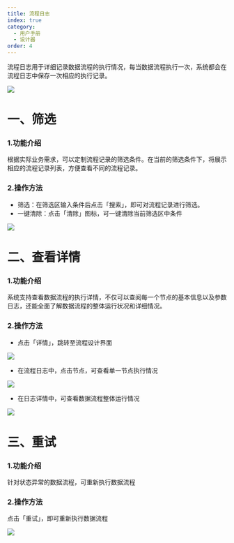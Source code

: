 ```yaml
---
title: 流程日志
index: true
category:
  - 用户手册
  - 设计器
order: 4
---
```

流程日志用于详细记录数据流程的执行情况，每当数据流程执行一次，系统都会在流程日志中保存一次相应的执行记录。

![](https://oinone-jar.oss-cn-zhangjiakou.aliyuncs.com/welcome-document/Integrated%20Designer/Process%20log/1.png)

# 一、筛选
### 1.功能介绍
根据实际业务需求，可以定制流程记录的筛选条件。在当前的筛选条件下，将展示相应的流程记录列表，方便查看不同的流程记录。

### 2.操作方法
+ 筛选：在筛选区输入条件后点击「搜索」，即可对流程记录进行筛选。
+ 一键清除：点击「清除」图标，可一键清除当前筛选区中条件

![](https://oinone-jar.oss-cn-zhangjiakou.aliyuncs.com/welcome-document/Integrated%20Designer/Process%20log/sx.png)

# 二、查看详情
### 1.功能介绍
系统支持查看数据流程的执行详情，不仅可以查阅每一个节点的基本信息以及参数日志，还能全面了解数据流程的整体运行状况和详细情况。

### 2.操作方法
+ 点击「详情」，跳转至流程设计界面

![](https://oinone-jar.oss-cn-zhangjiakou.aliyuncs.com/welcome-document/Integrated%20Designer/Process%20log/xq1.png)

+ 在流程日志中，点击节点，可查看单一节点执行情况

![](https://oinone-jar.oss-cn-zhangjiakou.aliyuncs.com/welcome-document/Integrated%20Designer/Process%20log/xq2.png)

+ 在日志详情中，可查看数据流程整体运行情况

![](https://oinone-jar.oss-cn-zhangjiakou.aliyuncs.com/welcome-document/Integrated%20Designer/Process%20log/xq3.png)

# 三、重试
### 1.功能介绍
针对状态异常的数据流程，可重新执行数据流程

### 2.操作方法
点击「重试」，即可重新执行数据流程

![](https://oinone-jar.oss-cn-zhangjiakou.aliyuncs.com/welcome-document/Integrated%20Designer/Process%20log/cs.png)

